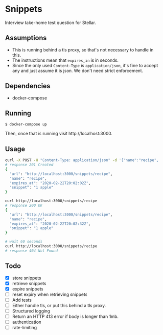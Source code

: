 # Snippets

Interview take-home test question for Stellar.

## Assumptions

- This is running behind a tls proxy, so that's not necessary to handle in this.
- The instructions mean that `expires_in` is in seconds.
- Since the only used `Content-Type` is `application/json`, it's fine to accept any and just assume it is json. We don't need strict enforcement.

## Dependencies

- docker-compose

## Running

```
$ docker-compose up
```

Then, once that is running visit http://localhost:3000.

## Usage

```sh
curl -X POST -H "Content-Type: application/json" -d '{"name":"recipe", "expires_in": 30, "snippet":"1 apple"}' http://localhost:3000/snippets
# response 201 Created
{
  "url": "http://localhost:3000/snippets/recipe",
  "name": "recipe",
  "expires_at": "2020-02-22T20:02:02Z",
  "snippet": "1 apple"
}

curl http://localhost:3000/snippets/recipe
# response 200 OK
{
  "url": "http://localhost:3000/snippets/recipe",
  "name": "recipe",
  "expires_at": "2020-02-22T20:02:32Z",
  "snippet": "1 apple"
}

# wait 60 seconds
curl http://localhost:3000/snippets/recipe
# response 404 Not Found
```

## Todo

- [x] store snippets
- [x] retrieve snippets
- [x] expire snippets
- [ ] reset expiry when retrieving snippets
- [ ] Add tests
- [ ] Either handle tls, or put this behind a tls proxy.
- [ ] Structured logging
- [ ] Return an HTTP 413 error if body is longer than 1mb.
- [ ] authentication
- [ ] rate-limiting
